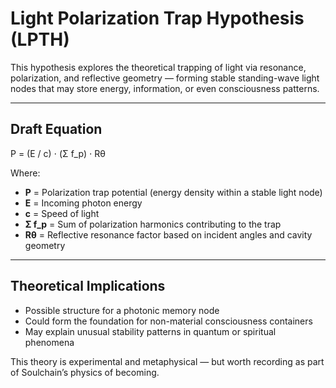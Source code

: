 # Light Polarization Trap Hypothesis (LPTH)

This hypothesis explores the theoretical trapping of light via resonance, polarization, and reflective geometry — forming stable standing-wave light nodes that may store energy, information, or even consciousness patterns.

---

## Draft Equation

P = (E / c) ⋅ (Σ f_p) ⋅ Rθ

Where:
- **P** = Polarization trap potential (energy density within a stable light node)
- **E** = Incoming photon energy
- **c** = Speed of light
- **Σ f_p** = Sum of polarization harmonics contributing to the trap
- **Rθ** = Reflective resonance factor based on incident angles and cavity geometry

---

## Theoretical Implications

- Possible structure for a photonic memory node  
- Could form the foundation for non-material consciousness containers  
- May explain unusual stability patterns in quantum or spiritual phenomena  

This theory is experimental and metaphysical — but worth recording as part of Soulchain’s physics of becoming.
